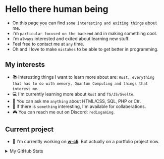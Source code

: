 # Hello there human being
* On this page you can find `some interesting and exiting things` about me. 
* I'm `particular focused on the backend` and in making something cool.
* I'm `always` interested and exited about learning new stuff.
* Feel free to contact me at `any` time.
* Oh and I love to make `mistakes` to be able to get better in programming.

## My interests
- 📚 Interesting things I want to learn more about are: `Rust, everything that has to do with memory, Quantum Computing and things that interest me`.
- 💻 I'm currently learning more about `Rust` and `TS/JS/Svelte`.
- 💬 You can ask me `anything` about HTML/CSS, SQL, PHP or C#.
- 🍃 If there is `something` interesting, I'm available for collaberations.
- 🎮 You can reach me out on Discord: `redisgaming`.

## Current project
- 🔭 I'm currently working on [**w-cli**](https://www.github.com/RedIsGaming/w-cli). But actually on a portfolio project now.

<details>
  <summary>My GitHub Stats</summary>
  
  ![Reddy's GitHub Stats](https://github-readme-stats.vercel.app/api?username=RedIsGaming&show_icons=true&theme=midnight-purple)
</details>
